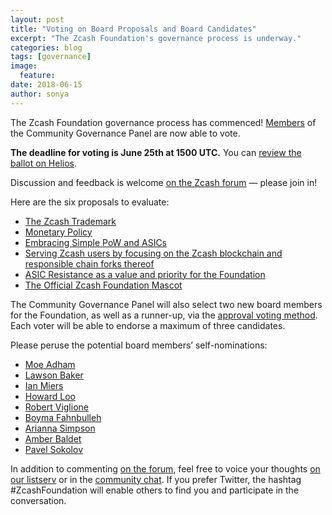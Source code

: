 ```yaml
---
layout: post
title: "Voting on Board Proposals and Board Candidates"
excerpt: "The Zcash Foundation's governance process is underway."
categories: blog
tags: [governance]
image:
  feature:
date: 2018-06-15
author: sonya
---
```

The Zcash Foundation governance process has commenced! [Members](https://github.com/ZcashFoundation/Elections/blob/master/2018-Q2/governance_panel.md) of the Community Governance Panel are now able to vote.

**The deadline for voting is June 25th at 1500 UTC.** You can [review the ballot on Helios](https://vote.heliosvoting.org/helios/elections/cdc15aa6-6f75-11e8-b5e0-0e48ec97cebb/questions).

Discussion and feedback is welcome [on the Zcash forum](https://forum.z.cash/t/voting-on-proposals-and-board-candidates/29713) — please join in!

Here are the six proposals to evaluate:
* [The Zcash Trademark](https://github.com/ZcashFoundation/Elections/blob/master/2018-Q2/General-Measures/trademark_ballot.md)
* [Monetary Policy](https://github.com/ZcashFoundation/Elections/blob/master/2018-Q2/General-Measures/monetary-policy.md)
* [Embracing Simple PoW and ASICs](https://github.com/ZcashFoundation/Elections/blob/master/2018-Q2/General-Measures/embrace_simple_asics.md)
* [Serving Zcash users by focusing on the Zcash blockchain and responsible chain forks thereof](https://github.com/ZcashFoundation/Elections/blob/master/2018-Q2/General-Measures/chain_forks.md)
* [ASIC Resistance as a value and priority for the Foundation](https://github.com/ZcashFoundation/Elections/blob/master/2018-Q2/General-Measures/asicresistance_ballot.md)
* [The Official Zcash Foundation Mascot](https://github.com/ZcashFoundation/Elections/blob/master/2018-Q2/General-Measures/Foundation_Mascot_ballot.md)

The Community Governance Panel will also select two new board members for the Foundation, as well as a runner-up, via the [approval voting method](https://en.wikipedia.org/wiki/Approval_voting). Each voter will be able to endorse a maximum of three candidates.

Please peruse the potential board members’ self-nominations:
* [Moe Adham](https://github.com/ZcashFoundation/Elections/blob/master/2018-Q2/Board-Nominations/moe_adham_nomination.md)
* [Lawson Baker](https://github.com/ZcashFoundation/Elections/blob/master/2018-Q2/Board-Nominations/lawson_baker_zcash_foundation_nomination.md)
* [Ian Miers](https://github.com/ZcashFoundation/Elections/blob/master/2018-Q2/Board-Nominations/ian_miers_nomination.md)
* [Howard Loo](https://github.com/ZcashFoundation/Elections/blob/master/2018-Q2/Board-Nominations/howard_loo_nomination.md)
* [Robert Viglione](https://github.com/ZcashFoundation/Elections/blob/master/2018-Q2/Board-Nominations/finpunk-nomination.md)
* [Boyma Fahnbulleh](https://github.com/ZcashFoundation/Elections/blob/master/2018-Q2/Board-Nominations/boyma_fahnbullen_nomination.md)
* [Arianna Simpson](https://github.com/ZcashFoundation/Elections/blob/master/2018-Q2/Board-Nominations/arianna_simpson_nomination.md)
* [Amber Baldet](https://github.com/ZcashFoundation/Elections/blob/master/2018-Q2/Board-Nominations/amber_baldet_nomination.md)
* [Pavel Sokolov](https://github.com/ZcashFoundation/Elections/blob/master/2018-Q2/Board-Nominations/Sokolov_selfnomination.md)

In addition to commenting [on the forum](https://forum.z.cash/t/voting-on-proposals-and-board-candidates/29713), feel free to voice your thoughts [on our listserv](https://lists.z.cash.foundation/mailman/listinfo/general) or in the [community chat](https://chat.zcashcommunity.com/home). If you prefer Twitter, the hashtag #ZcashFoundation will enable others to find you and participate in the conversation.
